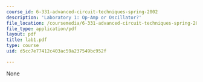 ```yaml
---
course_id: 6-331-advanced-circuit-techniques-spring-2002
description: 'Laboratory 1: Op-Amp or Oscillator?'
file_location: /coursemedia/6-331-advanced-circuit-techniques-spring-2002/d5cc7e77412c403ac59a237549bc952f_lab1.pdf
file_type: application/pdf
layout: pdf
title: lab1.pdf
type: course
uid: d5cc7e77412c403ac59a237549bc952f

---
```

None